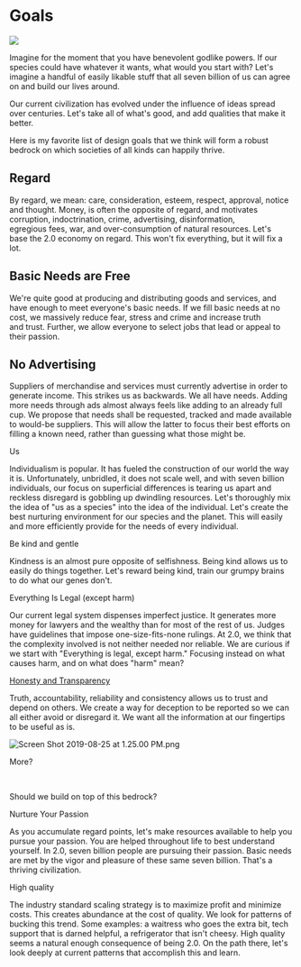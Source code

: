 # Goals

![](https://static.wixstatic.com/media/e7eb17_aa22bd4d0e08448ab47fc2904bf69230~mv2.png/v1/crop/x_0,y_433,w_1116,h_706/fill/w_886,h_560,al_c,q_90,usm_0.66_1.00_0.01,enc_auto/Screen%20Shot%202019-08-25%20at%201_25_00%20PM.png)

Imagine for the moment that you have benevolent godlike powers. If our species could have whatever it wants, what would you start with? Let's imagine a handful of easily likable stuff that all seven billion of us can agree on and build our lives around.

Our current civilization has evolved under the influence of ideas spread over centuries. Let's take all of what's good, and add qualities that make it better.

Here is my favorite list of design goals that we think will form a robust bedrock on which societies of all kinds can happily thrive.

## Regard

By regard, we mean: care, consideration, esteem, respect, approval, notice and thought. Money, is often the opposite of regard, and motivates corruption, indoctrination, crime, advertising, disinformation, egregious fees, war, and over-consumption of natural resources. Let's base the 2.0 economy on regard. This won't fix everything, but it will fix a lot.

## Basic Needs are Free

We're quite good at producing and distributing goods and services, and have enough to meet everyone's basic needs. If we fill basic needs at no cost, we massively reduce fear, stress and crime and increase truth and trust. Further, we allow everyone to select jobs that lead or appeal to their passion.

## No Advertising

Suppliers of merchandise and services must currently advertise in order to generate income. This strikes us as backwards. We all have needs. Adding more needs through ads almost always feels like adding to an already full cup. We propose that needs shall be requested, tracked and made available to would-be suppliers. This will allow the latter to focus their best efforts on filling a known need, rather than guessing what those might be.

Us

Individualism is popular. It has fueled the construction of our world the way it is. Unfortunately, unbridled, it does not scale well, and with seven billion individuals, our focus on superficial differences is tearing us apart and reckless disregard is gobbling up dwindling resources. Let's thoroughly mix the idea of "us as a species" into the idea of the individual. Let's create the best nurturing environment for our species and the planet. This will easily and more efficiently provide for the needs of every individual.

Be kind and gentle

Kindness is an almost pure opposite of selfishness. Being kind allows us to easily do things together. Let's reward being kind, train our grumpy brains to do what our genes don't.

Everything Is Legal (except harm)

Our current legal system dispenses imperfect justice. It generates more money for lawyers and the wealthy than for most of the rest of us. Judges have guidelines that impose one-size-fits-none rulings. At 2.0, we think that the complexity involved is not neither needed nor reliable. We are curious if we start with "Everything is legal, except harm." Focusing instead on what causes harm, and on what does "harm" mean?

[Honesty and Transparency](https://www.civilization2.org/information)

Truth, accountability, reliability and consistency allows us to trust and depend on others. We create a way for deception to be reported so we can all either avoid or disregard it. We want all the information at our fingertips to be useful as is.

![Screen Shot 2019-08-25 at 1.25.00 PM.png](https://static.wixstatic.com/media/e7eb17_aa22bd4d0e08448ab47fc2904bf69230~mv2.png/v1/crop/x_0,y_433,w_1116,h_706/fill/w_886,h_560,al_c,q_90,usm_0.66_1.00_0.01,enc_auto/Screen%20Shot%202019-08-25%20at%201_25_00%20PM.png)

More?

​

Should we build on top of this bedrock?

Nurture Your Passion

As you accumulate regard points, let's make resources available to help you pursue your passion. You are helped throughout life to best understand yourself. In 2.0, seven billion people are pursuing their passion. Basic needs are met by the vigor and pleasure of these same seven billion. That's a thriving civilization.

High quality

The industry standard scaling strategy is to maximize profit and minimize costs. This creates abundance at the cost of quality. We look for patterns of bucking this trend. Some examples: a waitress who goes the extra bit, tech support that is darned helpful, a refrigerator that isn't cheesy. High quality seems a natural enough consequence of being 2.0. On the path there, let's look deeply at current patterns that accomplish this and learn.
